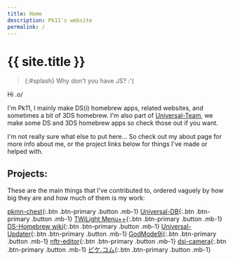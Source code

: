 ```yaml
---
title: Home
description: Pk11's website
permalink: /
---
```


# {{ site.title }}

> {:#splash}
Why don't you have JS? :'(

Hi .o/

I'm Pk11, I mainly make DS(i) homebrew apps, related websites, and sometimes a bit of 3DS homebrew. I'm also part of [Universal-Team](https://universal-team.net), we make some DS and 3DS homebrew apps so check those out if you want.

I'm not really sure what else to put here... So check out my about page for more info about me, or the project links below for things I've made or helped with.

## Projects:
These are the main things that I've contributed to, ordered vaguely by how big they are and how much of them is my work:

[pkmn-chest](https://github.com/Universal-Team/pkmn-chest){:.btn .btn-primary .button .mb-1}
[Universal-DB](https://db.universal-team.net){:.btn .btn-primary .button .mb-1}
[TWiLight Menu++](https://github.com/DS-Homebrew/TWiLightMenu){:.btn .btn-primary .button .mb-1}
[DS-Homebrew wiki](https://wiki.ds-homebrew.com){:.btn .btn-primary .button .mb-1}
[Universal-Updater](https://github.com/Universal-Team/Universal-Updater){:.btn .btn-primary .button .mb-1}
[GodMode9i](https://github.com/DS-Homebrew/GodMode9i){:.btn .btn-primary .button .mb-1}
[nftr-editor](nftr-editor){:.btn .btn-primary .button .mb-1}
[dsi-camera](https://db.universal-team.net/ds/dsi-camera){:.btn .btn-primary .button .mb-1}
[ピケ.コム](https://xn--rck9c.xn--tckwe){:.btn .btn-primary .button .mb-1}

<script src="/assets/js/splashes.js"></script>
